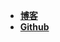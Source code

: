 <!--
 * @Author: your name
 * @Date: 2021-08-25 15:40:20
 * @LastEditTime: 2021-10-13 13:53:49
 * @LastEditors: Please set LastEditors
 * @Description: In User Settings Edit
 * @FilePath: \MyGithub\wiki-based-docsify\docs\_navbar.md
-->

- [**博客**](https://lcxcsy.github.io/blog-based-docsify/#/)
- [**Github**](https://github.com/lcxcsy)
